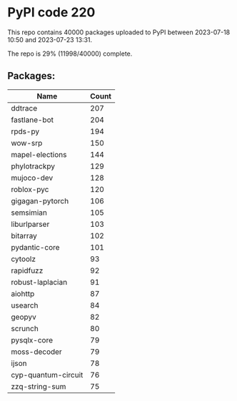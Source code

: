 # PyPI code 220

This repo contains 40000 packages uploaded to PyPI between 
2023-07-18 10:50 and 2023-07-23 13:31.

The repo is 29% (11998/40000) complete.

## Packages:

| Name  | Count |
| ----- | ----- |
| ddtrace | 207 |
| fastlane-bot | 204 |
| rpds-py | 194 |
| wow-srp | 150 |
| mapel-elections | 144 |
| phylotrackpy | 129 |
| mujoco-dev | 128 |
| roblox-pyc | 120 |
| gigagan-pytorch | 106 |
| semsimian | 105 |
| liburlparser | 103 |
| bitarray | 102 |
| pydantic-core | 101 |
| cytoolz | 93 |
| rapidfuzz | 92 |
| robust-laplacian | 91 |
| aiohttp | 87 |
| usearch | 84 |
| geopyv | 82 |
| scrunch | 80 |
| pysqlx-core | 79 |
| moss-decoder | 79 |
| ijson | 78 |
| cyp-quantum-circuit | 76 |
| zzq-string-sum | 75 |


